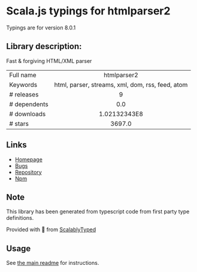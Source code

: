 
# Scala.js typings for htmlparser2

Typings are for version 8.0.1

## Library description:
Fast & forgiving HTML/XML parser

|                    |                 |
| ------------------ | :-------------: |
| Full name          | htmlparser2 |
| Keywords           | html, parser, streams, xml, dom, rss, feed, atom |
| # releases         | 9 |
| # dependents       | 0.0 |
| # downloads        | 1.02132343E8 |
| # stars            | 3697.0 |

## Links
- [Homepage](https://github.com/fb55/htmlparser2#readme)
- [Bugs](https://github.com/fb55/htmlparser2/issues)
- [Repository](https://github.com/fb55/htmlparser2)
- [Npm](https://www.npmjs.com/package/htmlparser2)
    


## Note
This library has been generated from typescript code from first party type definitions.

Provided with :purple_heart: from [ScalablyTyped](https://github.com/oyvindberg/ScalablyTyped)

## Usage
See [the main readme](../../readme.md) for instructions.


